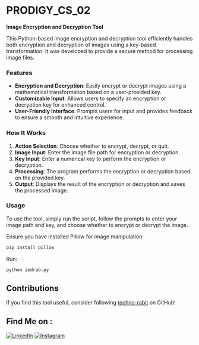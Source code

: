 # PRODIGY_CS_02

**Image Encryption and Decryption Tool**

This Python-based image encryption and decryption tool efficiently handles both encryption and decryption of images using a key-based transformation. It was developed to provide a secure method for processing image files.

### Features
- **Encryption and Decryption**: Easily encrypt or decrypt images using a mathematical transformation based on a user-provided key.
- **Customizable Input**: Allows users to specify an encryption or decryption key for enhanced control.
- **User-Friendly Interface**: Prompts users for input and provides feedback to ensure a smooth and intuitive experience.
  
### How It Works
1. **Action Selection**: Choose whether to encrypt, decrypt, or quit.
2. **Image Input**: Enter the image file path for encryption or decryption.
3. **Key Input**: Enter a numerical key to perform the encryption or decryption.
4. **Processing**: The program performs the encryption or decryption based on the provided key.
5. **Output**: Displays the result of the encryption or decryption and saves the processed image.

### Usage
To use the tool, simply run the script, follow the prompts to enter your image path and key, and choose whether to encrypt or decrypt the image.

Ensure you have installed Pillow for image manipulation:
```bash
pip install pillow
```
Run:
```bash
python iedrab.py
```
## Contributions

If you find this tool useful, consider following [techno-rabit](https://github.com/techno-rabit) on GitHub!

## Find Me on :
[![LinkedIn](https://img.shields.io/badge/LinkedIn-VishnuPrasad-blue?style=for-the-badge&logo=LinkedIn)](https://www.linkedin.com/in/technorabit)
[![Instagram](https://img.shields.io/badge/IG-%40__.v.shnu-red?style=for-the-badge&logo=instagram)](https://www.instagram.com/_.v.shnu)
